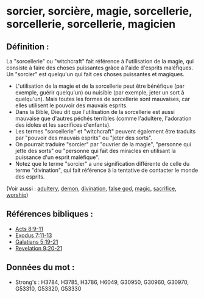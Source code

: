 # sorcier, sorcière, magie, sorcellerie, sorcellerie, sorcellerie, magicien

## Définition :

La "sorcellerie" ou "witchcraft" fait référence à l'utilisation de la magie, qui consiste à faire des choses puissantes grâce à l'aide d'esprits maléfiques. Un "sorcier" est quelqu'un qui fait ces choses puissantes et magiques.

* L'utilisation de la magie et de la sorcellerie peut être bénéfique (par exemple, guérir quelqu'un) ou nuisible (par exemple, jeter un sort à quelqu'un). Mais toutes les formes de sorcellerie sont mauvaises, car elles utilisent le pouvoir des mauvais esprits.
* Dans la Bible, Dieu dit que l'utilisation de la sorcellerie est aussi mauvaise que d'autres péchés terribles (comme l'adultère, l'adoration des idoles et les sacrifices d'enfants).
* Les termes "sorcellerie" et "witchcraft" peuvent également être traduits par "pouvoir des mauvais esprits" ou "jeter des sorts".
* On pourrait traduire "sorcier" par "ouvrier de la magie", "personne qui jette des sorts" ou "personne qui fait des miracles en utilisant la puissance d'un esprit maléfique".
* Notez que le terme "sorcier" a une signification différente de celle du terme "divination", qui fait référence à la tentative de contacter le monde des esprits.

(Voir aussi : [adultery](../kt/adultery.md), [demon](../kt/demon.md), [divination](../other/divination.md), [false god](../kt/falsegod.md), [magic](../other/magic.md), [sacrifice](../other/sacrifice.md), [worship](../kt/worship.md))

## Références bibliques :

* [Acts 8:9-11](rc://en/tn/help/act/08/09)
* [Exodus 7:11-13](rc://en/tn/help/exo/07/11)
* [Galatians 5:19-21](rc://en/tn/help/gal/05/19)
* [Revelation 9:20-21](rc://en/tn/help/rev/09/20)

## Données du mot :

* Strong's : H3784, H3785, H3786, H6049, G30950, G30960, G30970, G53310, G53320, G53330
